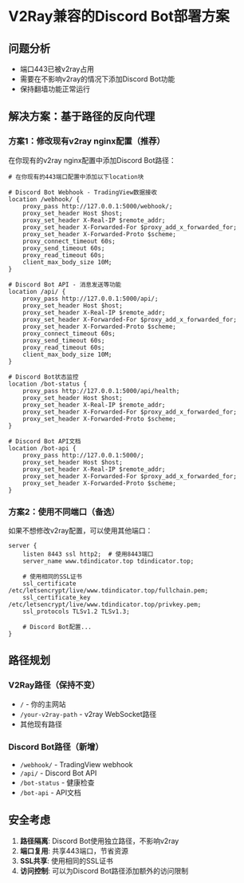 # V2Ray兼容的Discord Bot部署方案

## 问题分析
- 端口443已被v2ray占用
- 需要在不影响v2ray的情况下添加Discord Bot功能
- 保持翻墙功能正常运行

## 解决方案：基于路径的反向代理

### 方案1：修改现有v2ray nginx配置（推荐）
在你现有的v2ray nginx配置中添加Discord Bot路径：

```nginx
# 在你现有的443端口配置中添加以下location块

# Discord Bot Webhook - TradingView数据接收
location /webhook/ {
    proxy_pass http://127.0.0.1:5000/webhook/;
    proxy_set_header Host $host;
    proxy_set_header X-Real-IP $remote_addr;
    proxy_set_header X-Forwarded-For $proxy_add_x_forwarded_for;
    proxy_set_header X-Forwarded-Proto $scheme;
    proxy_connect_timeout 60s;
    proxy_send_timeout 60s;
    proxy_read_timeout 60s;
    client_max_body_size 10M;
}

# Discord Bot API - 消息发送等功能
location /api/ {
    proxy_pass http://127.0.0.1:5000/api/;
    proxy_set_header Host $host;
    proxy_set_header X-Real-IP $remote_addr;
    proxy_set_header X-Forwarded-For $proxy_add_x_forwarded_for;
    proxy_set_header X-Forwarded-Proto $scheme;
    proxy_connect_timeout 60s;
    proxy_send_timeout 60s;
    proxy_read_timeout 60s;
    client_max_body_size 10M;
}

# Discord Bot状态监控
location /bot-status {
    proxy_pass http://127.0.0.1:5000/api/health;
    proxy_set_header Host $host;
    proxy_set_header X-Real-IP $remote_addr;
    proxy_set_header X-Forwarded-For $proxy_add_x_forwarded_for;
    proxy_set_header X-Forwarded-Proto $scheme;
}

# Discord Bot API文档
location /bot-api {
    proxy_pass http://127.0.0.1:5000/;
    proxy_set_header Host $host;
    proxy_set_header X-Real-IP $remote_addr;
    proxy_set_header X-Forwarded-For $proxy_add_x_forwarded_for;
    proxy_set_header X-Forwarded-Proto $scheme;
}
```

### 方案2：使用不同端口（备选）
如果不想修改v2ray配置，可以使用其他端口：

```nginx
server {
    listen 8443 ssl http2;  # 使用8443端口
    server_name www.tdindicator.top tdindicator.top;
    
    # 使用相同的SSL证书
    ssl_certificate /etc/letsencrypt/live/www.tdindicator.top/fullchain.pem;
    ssl_certificate_key /etc/letsencrypt/live/www.tdindicator.top/privkey.pem;
    ssl_protocols TLSv1.2 TLSv1.3;
    
    # Discord Bot配置...
}
```

## 路径规划

### V2Ray路径（保持不变）
- `/` - 你的主网站
- `/your-v2ray-path` - v2ray WebSocket路径
- 其他现有路径

### Discord Bot路径（新增）
- `/webhook/` - TradingView webhook
- `/api/` - Discord Bot API
- `/bot-status` - 健康检查
- `/bot-api` - API文档

## 安全考虑

1. **路径隔离**: Discord Bot使用独立路径，不影响v2ray
2. **端口复用**: 共享443端口，节省资源
3. **SSL共享**: 使用相同的SSL证书
4. **访问控制**: 可以为Discord Bot路径添加额外的访问限制